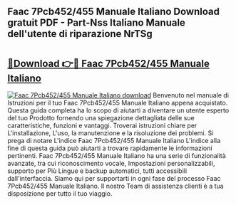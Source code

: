 ## Faac 7Pcb452/455 Manuale Italiano Download gratuit PDF - Part-Nss Italiano Manuale dell'utente di riparazione NrTSg

# <h2><a href="http://dfa4cn8.blite.top/?on=Faac+7Pcb452%2f455+Manuale+Italiano">🔗Download 👉🔴 Faac 7Pcb452/455 Manuale Italiano</a></h2>

[![Faac 7Pcb452/455 Manuale Italiano download](https://i.imgur.com/lujVjoI.png)](http://dfa4cn8.blite.top/?on=Faac+7Pcb452%2f455+Manuale+Italiano)
Benvenuto nel manuale di Istruzioni per il tuo Faac 7Pcb452/455 Manuale Italiano appena acquistato. Questa guida completa ha lo scopo di aiutarti a diventare un utente esperto del tuo Prodotto fornendo una spiegazione dettagliata delle sue caratteristiche, funzioni e vantaggi. Troverai istruzioni chiare per L'installazione, L'uso, la manutenzione e la risoluzione dei problemi. Si prega di notare L'indice Faac 7Pcb452/455 Manuale Italiano L'indice alla fine di questa guida può aiutarti a trovare rapidamente le informazioni pertinenti. Faac 7Pcb452/455 Manuale Italiano ha una serie di funzionalità avanzate, tra cui riconoscimento vocale, Impostazioni personalizzabili, supporto per Più Lingue e backup automatici, tutti accessibili dall'interfaccia. Siamo qui per supportarti in ogni fase del processo Faac 7Pcb452/455 Manuale Italiano. Il nostro Team di assistenza clienti è a tua disposizione per tutto il tuo viaggio.
